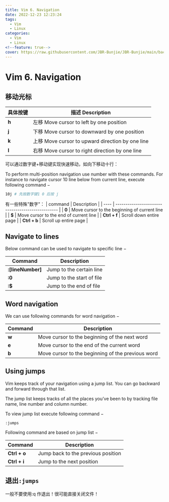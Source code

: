 ```yaml
---
title: Vim 6. Navigation
date: 2022-12-23 12:23:24
tags:
  - Vim
  - Linux
categories:
  - Vim
  - Linux
<!--feature: true-->
cover: https://raw.githubusercontent.com/JBR-Bunjie/JBR-Bunjie/main/back.jpg
---
```


# Vim 6. Navigation

## 移动光标

| 具体按键 | 描述 Description                                 |
| -------- | ------------------------------------------------ |
| **h**    | 左移 Move cursor to left by one position         |
| **j**    | 下移 Move cursor to downward by one position     |
| **k**    | 上移 Move cursor to upward direction by one line |
| **l**    | 右移 Move cursor to right direction by one line  |

可以通过数字键+移动键实现快速移动，如向下移动十行：

To perform multi-position navigation use number with these commands. For instance to navigate cursor 10 line below from current line, execute following command −

```bash
10j # 先按数字键1 0 后按 j
```

有一些特殊"数字"：
| command | Description |
| ---- | ------------------------------------------------- |
| **0** | Move cursor to the beginning of current line |
| **$** | Move cursor to the end of current line |
| **Ctrl + f** | Scroll down entire page |
| **Ctrl + b** | Scroll up entire page |

## Navigate to lines

Below command can be used to navigate to specific line −

| Command           | Description               |
| ----------------- | ------------------------- |
| **:[lineNumber]** | Jump to the certain line  |
| **:0**            | Jump to the start of file |
| **:$**            | Jump to the end of file   |

## Word navigation

We can use following commands for word navigation −

| Command | Description                                       |
| ------- | ------------------------------------------------- |
| **w**   | Move cursor to the beginning of the next word     |
| **e**   | Move cursor to the end of the current word        |
| **b**   | Move cursor to the beginning of the previous word |

## Using jumps

Vim keeps track of your navigation using a jump list. You can go backward and forward through that list.

The jump list keeps tracks of all the places you’ve been to by tracking file name, line number and column number.

To view jump list execute following command −

```
:jumps
```

Following command are based on jump list −

| Command      | Description                        |
| ------------ | ---------------------------------- |
| **Ctrl + o** | Jump back to the previous position |
| **Ctrl + i** | Jump to the next position          |

## 退出`:jumps`

一般不要使用:q 作退出！很可能直接关闭文件！
